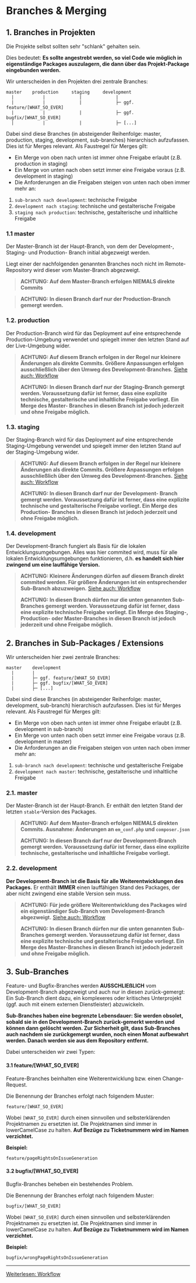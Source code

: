 # Branches & Merging


## 1. Branches in Projekten
Die Projekte selbst sollten sehr "schlank" gehalten sein.

Dies bedeutet: **Es sollte angestrebt werden, so viel Code wie möglich in eigenständige Packages auszulagern, die dann über das Projekt-Package eingebunden werden.**

Wir unterscheiden in den Projekten drei zentrale Branches:
```
master    production     staging     development
  |           |             |             |
  |           |             |             ├─ ggf. feature/[WHAT_SO_EVER]
  |           |             |             ├─ ggf. bugfix/[WHAT_SO_EVER]
  |           |             |             ├─ [...]
```

Dabei sind diese Branches (in absteigender Reihenfolge: master, production, staging, development, sub-branches) hierarchisch aufzufassen. Dies ist für Merges relevant.
Als Faustregel für Merges gilt:
* Ein Merge von oben nach unten ist immer ohne Freigabe erlaubt (z.B. production in staging)
* Ein Merge von unten nach oben setzt immer eine Freigabe voraus (z.B. development in staging)
* Die Anforderungen an die Freigaben steigen von unten nach oben immer mehr an:

1) `sub-branch nach development`: technische Freigabe
2) `development nach staging`: technische und gestalterische Freigabe
3) `staging nach production`: technische, gestalterische und inhaltliche Freigabe


### 1.1 master
Der Master-Branch ist der Haupt-Branch, von dem der Development-, Staging- und Production- Branch initial abgezweigt werden.

Liegt einer der nachfolgenden genannten Branches noch nicht im Remote-Repository wird dieser vom Master-Branch abgezweigt.

>**ACHTUNG: Auf dem Master-Branch erfolgen NIEMALS direkte Commits**

>**ACHTUNG: In diesen Branch darf nur der Production-Branch gemergt werden.**


### 1.2. production
Der Production-Branch wird für das Deployment auf eine entsprechende Production-Umgebung verwendet und spiegelt immer den letzten Stand auf der Live-Umgebung wider.

>**ACHTUNG: Auf diesem Branch erfolgen in der Regel nur kleinere Änderungen als direkte Commits. Größere Anpassungen erfolgen ausschließlich über den Umweg des Development-Branches.**
> [Siehe auch: Workflow](3_Workflow.md)
>
>**ACHTUNG: In diesen Branch darf nur der Staging-Branch gemergt werden. Voraussetzung dafür ist ferner, dass eine explizite technische, gestalterische und inhaltliche Freigabe vorliegt. Ein Merge des Master- Branches in diesen Branch ist jedoch jederzeit und ohne Freigabe möglich.**


### 1.3. staging
Der Staging-Branch wird für das Deployment auf eine entsprechende Staging-Umgebung verwendet und spiegelt immer den letzten Stand auf der Staging-Umgebung wider.

> **ACHTUNG: Auf diesem Branch erfolgen in der Regel nur kleinere Änderungen als direkte Commits. Größere Anpassungen erfolgen ausschließlich über den Umweg des Development-Branches.**
> [Siehe auch: Workflow](3_Workflow.md)
>
>**ACHTUNG: In diesen Branch darf nur der Development- Branch gemergt werden. Voraussetzung dafür ist ferner, dass eine explizite technische und gestalterische Freigabe vorliegt. Ein Merge des Production- Branches in diesen Branch ist jedoch jederzeit und ohne Freigabe möglich.**

### 1.4. development 
Der Development-Branch fungiert als Basis für die lokalen Entwicklungsumgebungen. 
Alles was hier commited wird, muss für alle lokalen Entwicklungsumgebungen funktionieren, d.h. **es handelt sich hier zwingend um eine lauffähige Version.** 

> **ACHTUNG: Kleinere Änderungen dürfen auf diesem Branch direkt commited werden. 
Für größere Änderungen ist ein entsprechender Sub-Branch abzuzweigen.**
> [Siehe auch: Workflow](3_Workflow.md)
>
>**ACHTUNG: In diesen Branch dürfen nur die unten genannten Sub-Branches gemergt werden. Voraussetzung dafür ist ferner, dass eine explizite technische Freigabe vorliegt. Ein Merge des Staging-, Production- oder Master-Branches in diesen Branch ist jedoch jederzeit und ohne Freigabe möglich.**


## 2. Branches in Sub-Packages / Extensions
Wir unterscheiden hier zwei zentrale Branches:
```
master    development
  |       |
  |       ├─ ggf. feature/[WHAT_SO_EVER]
  |       ├─ ggf. bugfix/[WHAT_SO_EVER]
  |       ├─ [...]
```

Dabei sind diese Branches (in absteigender Reihenfolge: master, development, sub-branch) hierarchisch aufzufassen. Dies ist für Merges relevant.
Als Faustregel für Merges gilt:
* Ein Merge von oben nach unten ist immer ohne Freigabe erlaubt (z.B. development in sub-branch)
* Ein Merge von unten nach oben setzt immer eine Freigabe voraus (z.B. development in master)
* Die Anforderungen an die Freigaben steigen von unten nach oben immer mehr an:

1) `sub-branch nach development`: technische und gestalterische Freigabe
2) `development nach master`: technische, gestalterische und inhaltliche Freigabe


### 2.1. master
Der Master-Branch ist der Haupt-Branch. Er enthält den letzten Stand der letzten `stable`-Version des Packages.

> **ACHTUNG: Auf dem Master-Branch erfolgen NIEMALS direkten Commits. Ausnahme: Änderungen an `em_conf.php` und `composer.json`**
>
>**ACHTUNG: In diesen Branch darf nur der Development-Branch gemergt werden. Voraussetzung dafür ist ferner, dass eine explizite technische, gestalterische und inhaltliche Freigabe vorliegt.**

### 2.2. development
**Der Development-Branch ist die Basis für alle Weiterentwicklungen des Packages.** 
Er enthält **IMMER** einen lauffähigen Stand des Packages, der aber nicht zwingend eine stabile Version sein muss.

> **ACHTUNG: Für jede größere Weiterentwicklung des Packages wird ein eigenständiger Sub-Branch vom Development-Branch abgezweigt.**
> [Siehe auch: Workflow](3_Workflow.md)
>
>**ACHTUNG: In diesen Branch dürfen nur die unten genannten Sub-Branches gemergt werden. Voraussetzung dafür ist ferner, dass eine explizite technische und gestalterische Freigabe vorliegt. Ein Merge des Master-Branches in diesen Branch ist jedoch jederzeit und ohne Freigabe möglich.**



## 3. Sub-Branches
Feature- und Bugfix-Branches werden **AUSSCHLIEßLICH** vom Development-Branch abgezweigt und auch nur in diesen zurück-gemergt:
Ein Sub-Branch dient dazu, ein komplexeres oder kritisches Unterprojekt (ggf. auch mit einem externen Dienstleister) abzuwickeln. 


**Sub-Branches haben eine begrenzte Lebensdauer: Sie werden obsolet, sobald sie in den Development-Branch zurück-gemerkt werden und können dann gelöscht werden.
Zur Sicherheit gilt, dass Sub-Branches auch nachdem sie zurückgemergt wurden, noch einen Monat aufbewahrt werden. Danach werden sie aus dem Repository entfernt.**

Dabei unterscheiden wir zwei Typen:

#### 3.1 feature/[WHAT_SO_EVER]
Feature-Branches beinhalten eine Weiterentwicklung bzw. einen Change-Request.

Die Benennung der Branches erfolgt nach folgendem Muster: 
```
feature/[WHAT_SO_EVER]
```
Wobei `[WHAT_SO_EVER]` durch einen sinnvollen und selbsterklärenden Projektnamen zu ersetzten ist. Die Projektnamen sind immer in lowerCamelCase zu halten.
**Auf Bezüge zu Ticketnummern wird im Namen verzichtet.**

**Beispiel:**
```
feature/pageRightsOnIssueGeneration
```

#### 3.2 bugfix/[WHAT_SO_EVER]
Bugfix-Branches beheben ein bestehendes Problem.

Die Benennung der Branches erfolgt nach folgendem Muster: 
```
bugfix/[WHAT_SO_EVER]
```
Wobei `[WHAT_SO_EVER]` durch einen sinnvollen und selbsterklärenden Projektnamen zu ersetzten ist. Die Projektnamen sind immer in lowerCamelCase zu halten.
**Auf Bezüge zu Ticketnummern wird im Namen verzichtet.**

**Beispiel:**
```
bugfix/wrongPageRightsOnIssueGeneration
```

---
[Weiterlesen: Workflow](3_Workflow.md)
